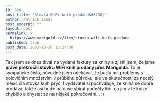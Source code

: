 ```yaml
---
ID: 626
post_title: 'Stovka WiFi knih prodána&#8230;'
author: Patrick Zandl
post_excerpt: ""
layout: post
permalink: >
  https://www.marigold.cz/item/stovka-wifi-knih-prodana
published: true
post_date: 2003-10-30 15:27:00
---
```

Tak jsem se dnes díval na vydané faktury za knihy a zjistil jsem, že jsme <STRONG>právě překročili stovku WiFi knih prodaný přes Marigolda</STRONG>. To je sympatické číslo, původně jsem očekával, že budu mít problémy s polovičním množstvím v průběhu půl roku, ale ve skutečnosti za necelý měsíc šla stovka knih pryč. I vydavatel si pochvaluje, že kniha se dobře prodává, takže asi bude na čase sbírat podněty lidí, co jim v té knize chybělo a chystat se na nějaké pokračování... :)